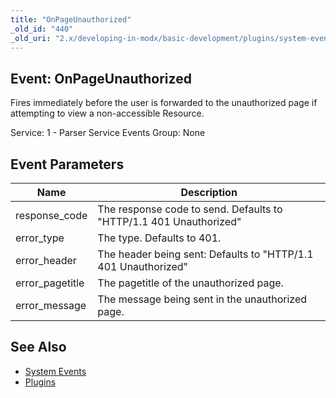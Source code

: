 ```yaml
---
title: "OnPageUnauthorized"
_old_id: "440"
_old_uri: "2.x/developing-in-modx/basic-development/plugins/system-events/onpageunauthorized"
---
```


## Event: OnPageUnauthorized

Fires immediately before the user is forwarded to the unauthorized page if attempting to view a non-accessible Resource.

Service: 1 - Parser Service Events
Group: None

## Event Parameters

| Name             | Description                                                        |
| ---------------- | ------------------------------------------------------------------ |
| response\_code   | The response code to send. Defaults to "HTTP/1.1 401 Unauthorized" |
| error\_type      | The type. Defaults to 401.                                         |
| error\_header    | The header being sent: Defaults to "HTTP/1.1 401 Unauthorized"     |
| error\_pagetitle | The pagetitle of the unauthorized page.                            |
| error\_message   | The message being sent in the unauthorized page.                   |

## See Also

- [System Events](extending-modx/plugins/system-events "System Events")
- [Plugins](extending-modx/plugins "Plugins")
